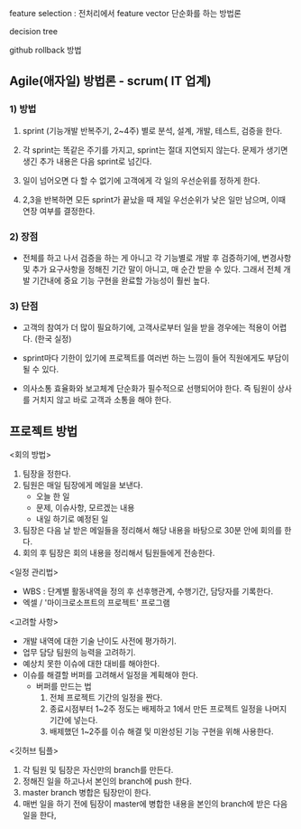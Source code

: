 feature selection : 전처리에서 feature vector 단순화를 하는 방법론

decision tree

github rollback 방법

## Agile(애자일) 방법론 - scrum( IT 업계)

### 1)  방법

1. sprint (기능개발 반복주기, 2~4주) 별로 분석, 설계, 개발, 테스트, 검증을 한다. 

2. 각 sprint는 똑같은 주기를 가지고, sprint는 절대 지연되지 않는다. 문제가 생기면 생긴 추가 내용은 다음 sprint로 넘긴다.

3. 일이 넘어오면 다 할 수 없기에 고객에게 각 일의 우선순위를 정하게 한다.

4. 2,3을 반복하면 모든 sprint가 끝났을 때 제일 우선순위가 낮은 일만 남으며, 이때 연장 여부를 결정한다.

### 2)  장점

- 전체를 하고 나서 검증을 하는 게 아니고 각 기능별로 개발 후 검증하기에, 변경사항 및 추가 요구사항을 정해진 기간 말이 아니고, 매 순간 받을 수 있다. 그래서 전체 개발 기간내에 중요 기능 구현을 완료할 가능성이 훨씬 높다.

### 3) 단점

- 고객의 참여가 더 많이 필요하기에, 고객사로부터 일을 받을 경우에는 적용이 어렵다. (한국 실정)

- sprint마다 기한이 있기에 프로젝트를 여러번 하는 느낌이 들어 직원에게도 부담이 될 수 있다.
- 의사소통 효율화와 보고체계 단순화가 필수적으로 선행되어야 한다. 즉 팀원이 상사를 거치지 않고 바로 고객과 소통을 해야 한다.



##  프로젝트 방법

<회의 방법>

1. 팀장을 정한다.
2. 팀원은 매일 팀장에게 메일을 보낸다.
   - 오늘 한 일
   - 문제, 이슈사항, 모르겠는 내용
   - 내일 하기로 예정된 일
3. 팀장은 다음 날 받은 메일들을 정리해서 해당 내용을 바탕으로 30분 안에 회의를 한다.
4. 회의 후 팀장은 회의 내용을 정리해서 팀원들에게 전송한다.

<일정 관리법>

- WBS : 단계별 활동내역을 정의 후 선후행관계, 수행기간, 담당자를 기록한다.
- 엑셀 / '마이크로소프트의 프로젝트' 프로그램

<고려할 사항>

- 개발 내역에 대한 기술 난이도 사전에 평가하기.
- 업무 담당 팀원의 능력을 고려하기.
- 예상치 못한 이슈에 대한 대비를 해야한다.
- 이슈를 해결할 버퍼를 고려해서 일정을 계획해야 한다.
  - 버퍼를 만드는 법
    1. 전체 프로젝트 기간의 일정을 짠다.
    2. 종료시점부터 1~2주 정도는 배제하고 1에서 만든 프로젝트 일정을 나머지 기간에 넣는다.
    3. 배제했던 1~2주를 이슈 해결 및 미완성된 기능 구현을 위해 사용한다.

<깃허브 팀플>

1. 각 팀원 및 팀장은 자신만의 branch를 만든다.
2. 정해진 일을 하고나서 본인의 branch에 push 한다.
3. master branch 병합은 팀장만이 한다.
4. 매번 일을 하기 전에 팀장이 master에 병합한 내용을 본인의 branch에 받은 다음 일을 한다,
